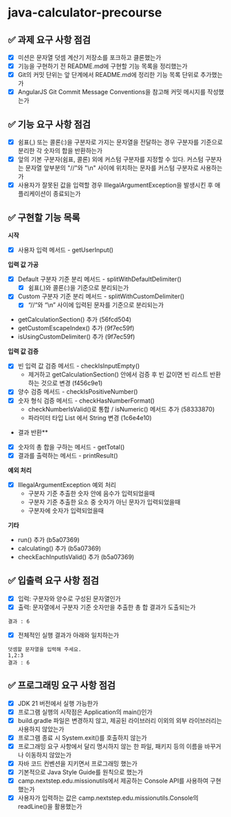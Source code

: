 # java-calculator-precourse

## ✅ 과제 요구 사항 점검

- [x] 미션은 문자열 덧셈 계산기 저장소를 포크하고 클론했는가
- [x] 기능을 구현하기 전 README.md에 구현할 기능 목록을 정리했는가
- [x] Git의 커밋 단위는 앞 단계에서 README.md에 정리한 기능 목록 단위로 추가했는가
- [x] AngularJS Git Commit Message Conventions을 참고해 커밋 메시지를 작성했는가

## ✅ 기능 요구 사항 점검

- [x] 쉼표(,) 또는 콜론(:)을 구분자로 가지는 문자열을 전달하는 경우 구분자를 기준으로 분리한 각 숫자의 합을 반환하는가
- [x] 앞의 기본 구분자(쉼표, 콜론) 외에 커스텀 구분자를 지정할 수 있다. 커스텀 구분자는 문자열 앞부분의 "//"와 "\n" 사이에 위치하는 문자를 커스텀 구분자로 사용하는가
- [x] 사용자가 잘못된 값을 입력할 경우 IllegalArgumentException을 발생시킨 후 애플리케이션이 종료되는가

## ✅ 구현할 기능 목록

**시작**
- [x] 사용자 입력 메서드 - getUserInput()

**입력 값 가공**
- [x] Default 구분자 기준 분리 메서드 - splitWithDefaultDelimiter()
  - [x] 쉼표(,)와 콜론(:)을 기준으로 분리되는가
- [x] Custom 구분자 기준 분리 메서드 - splitWithCustomDelimiter()
  - [x] “//“와 “\n” 사이에 입력된 문자를 기준으로 분리되는가
- getCalculationSection() 추가 (56fcd504)
- getCustomEscapeIndex() 추가 (9f7ec59f)
- isUsingCustomDelimiter() 추가 (9f7ec59f)

**입력 값 검증**
- [x] 빈 입력 값 검증 메서드 - checkIsInputEmpty()
  - 제거하고 getCalculationSection() 안에서 검증 후 빈 값이면 빈 리스트 반환하는 것으로 변경 (f456c9e1)
- [x] 양수 검증 메서드 - checkIsPositiveNumber()
- [x] 숫자 형식 검증 메서드 - checkHasNumberFormat()
  - checkNumberIsValid()로 통합 / isNumeric() 메서드 추가 (58333870)
  - 파라미터 타입 List<String> 에서 String 변경 (1c6e4e10)

* 결과 반환**
- [x] 숫자의 총 합을 구하는 메서드 - getTotal()
- [x] 결과를 출력하는 메서드 - printResult()

**예외 처리**
- [x] IllegalArgumentException 예외 처리
  - 구분자 기준 추출한 숫자 안에 음수가 입력되었을때
  - 구분자 기준 추출한 요소 중 숫자가 아닌 문자가 입력되었을때
  - 구분자에 숫자가 입력되었을때

**기타**
- run() 추가 (b5a07369)
- calculating() 추가 (b5a07369)
- checkEachInputIsValid() 추가 (b5a07369)

## ✅ 입출력 요구 사항 점검

- [x] 입럭: 구분자와 양수로 구성된 문자열인가
- [x] 출력: 문자열에서 구분자 기준 숫자만을 추출한 총 합 결과가 도출되는가
```text
결과 : 6
```
- [x] 전체적인 실행 결과가 아래와 일치하는가
```text
덧셈할 문자열을 입력해 주세요.
1,2:3
결과 : 6
```

## ✅ 프로그래밍 요구 사항 점검

- [x] JDK 21 버전에서 실행 가능한가
- [x] 프로그램 실행의 시작점은 Application의 main()인가
- [x] build.gradle 파일은 변경하지 않고, 제공된 라이브러리 이외의 외부 라이브러리는 사용하지 않았는가
- [x] 프로그램 종료 시 System.exit()를 호출하지 않는가
- [x] 프로그래밍 요구 사항에서 달리 명시하지 않는 한 파일, 패키지 등의 이름을 바꾸거나 이동하지 않았는가
- [x] 자바 코드 컨벤션을 지키면서 프로그래밍 했는가
- [x] 기본적으로 Java Style Guide를 원칙으로 했는가
- [x] camp.nextstep.edu.missionutils에서 제공하는 Console API를 사용하여 구현했는가
- [x] 사용자가 입력하는 값은 camp.nextstep.edu.missionutils.Console의 readLine()을 활용했는가